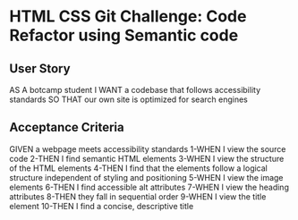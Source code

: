 # HTML CSS Git Challenge: Code Refactor using Semantic code 
## User Story
AS A botcamp student
I WANT a codebase that follows accessibility standards
SO THAT our own site is optimized for search engines
## Acceptance Criteria
GIVEN a webpage meets accessibility standards
1-WHEN I view the source code
2-THEN I find semantic HTML elements
3-WHEN I view the structure of the HTML elements
4-THEN I find that the elements follow a logical structure independent of styling and positioning
5-WHEN I view the image elements
6-THEN I find accessible alt attributes
7-WHEN I view the heading attributes
8-THEN they fall in sequential order
9-WHEN I view the title element
10-THEN I find a concise, descriptive title
